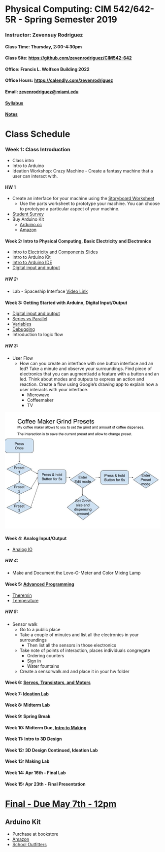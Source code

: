 # Physical Computing: CIM 542/642-5R - Spring Semester 2019

### Instructor: Zevensuy Rodriguez
#### Class Time: Thursday, 2:00-4:30pm
#### Class Site: https://github.com/zevenrodriguez/CIM542-642
#### Office: Francis L. Wolfson Building 2022
#### Office Hours: https://calendly.com/zevenrodriguez
#### Email: zevenrodriguez@miami.edu
#### [Syllabus]()
#### [Notes](/Notes)

<!-- # [2019 Canes Film Festival Interactive End of Year Show TBA]() -->

# Class Schedule

### Week 1: Class Introduction

* Class intro
* Intro to Arduino
* Ideation Workshop: Crazy Machine - Create a fantasy machine that a user can interact with.

#### HW 1
* Create an interface for your machine using the [Storyboard Worksheet](files\StoryboardWorksheet.pdf)
  * Use the parts worksheet to prototype your machine. You can choose to prototype a particular aspect of your machine.
* [Student Survey](https://goo.gl/forms/1YEsS1fAeXefNjHO2)
* Buy Arduino Kit
  * [Arduino.cc](https://store.arduino.cc/usa/arduino-starter-kit)
  * [Amazon](https://www.amazon.com/Arduino-Starter-Kit-English-Official/dp/B009UKZV0A/ref=sr_1_4?ie=UTF8&qid=1516635157&sr=8-4&keywords=arduino+starter+kit)


#### Week 2: Intro to Physical Computing, Basic Electricity and Electronics

* [Intro to Electricity and Components Slides](https://docs.google.com/presentation/d/1OZsjOAGmvX9IuKPb8RYilajWWwStS34MV0bU8o1sHWA/edit?usp=sharing)
* Intro to Arduino Kit
* [Intro to Arduino IDE](/Notes/Intro-to-Arduino.md)
* [Digital input and output](/Notes/Digital-IO.md)


##### HW 2:

* Lab - Spaceship Interface [Video Link](https://www.youtube.com/watch?v=xTXjsC78RSQ&index=2&list=PLT6rF_I5kknPf2qlVFlvH47qHvqvzkknd)


#### Week 3: Getting Started with Arduino, Digital Input/Output

* [Digital input and output](/Notes/Digital-IO.md)
* [Series vs Parallel](/Notes/Series-vs-Parallel.md)
* [Variables](/Notes/Variables)
* [Debugging](/Notes/Debugging)
* Introduction to logic flow

##### HW 3:

  * User Flow
    * How can you create an interface with one button interface and an led? Take a minute and observe your surroundings. Find piece of electronics that you can augment/add a feature with a button and an led. Think about modes and outputs to express an action and reaction. Create a flow using Google’s drawing app to explain how a user interacts with your interface.
      * Microwave
      * Coffeemaker
      * TV

  ![Coffee Maker Grind Presets](files/CoffeeGrind.jpg)


#### Week 4: Analog Input/Output


* [Analog IO](https://github.com/zevenrodriguez/CIM542-642/wiki/Analog-IO)


##### HW 4:

* Make and Document the Love-O-Meter and Color Mixing Lamp

#### Week 5: [Advanced Programming](https://github.com/zevenrodriguez/CIM542-642/wiki/Advanced-Programming)

* [Theremin](https://github.com/zevenrodriguez/CIM542-642/blob/master/arduino/theremin/theremin.ino)
* [Temperature](https://github.com/zevenrodriguez/CIM542-642/blob/master/arduino/temp/temp.ino)

##### HW 5:

* Sensor walk
  * Go to a public place
  * Take a couple of minutes and list all the electronics in your surroundings
    * Then list all the sensors in those electronics
  * Take note of points of interaction, places individuals congregate
    * Ordering counters
    * Sign in
    * Water fountains
  * Create a sensorwalk.md and place it in your hw folder

#### Week 6: [Servos, Transistors, and Motors](https://github.com/zevenrodriguez/CIM542-642/wiki/Transistors-And-Motors)

#### Week 7: [Ideation Lab](https://github.com/zevenrodriguez/CIM542-642/wiki/Midterm)

#### Week 8: Midterm Lab

#### Week 9: Spring Break

#### Week 10: Midterm Due, [Intro to Making](https://github.com/zevenrodriguez/CIM542-642/wiki/Intro-to-3D-Design)

#### Week 11: Intro to 3D Design

#### Week 12: 3D Design Continued, Ideation Lab

#### Week 13: Making Lab

#### Week 14: Apr 16th - Final Lab

#### Week 15: Apr 23th - Final Presentation

# [Final - Due May 7th - 12pm](https://github.com/zevenrodriguez/CIM542-642/wiki/Final)

## Arduino Kit

* Purchase at bookstore
* [Amazon](https://www.amazon.com/Arduino-Starter-Kit-English-Official/dp/B009UKZV0A/ref=sr_1_4?ie=UTF8&qid=1516635157&sr=8-4&keywords=arduino+starter+kit)
* [School Outfitters](http://www.schooloutfitters.com/catalog/product_info/pfam_id/PFAM53854/products_id/PRO72470?sc_cid=Google_ARD-K000007&adtype=pla&kw=&CAWELAID=320012570000053078&CAGPSPN=pla&CAAGID=45125248000&CATCI=pla-313518166499)
